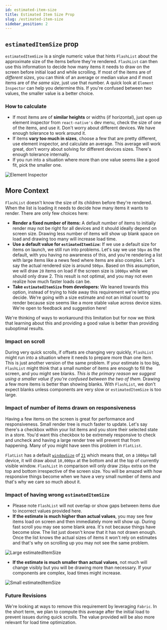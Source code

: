 ```yaml
---
id: estimated-item-size
title: Estimated Item Size Prop
slug: /estimated-item-size
sidebar_position: 2
---
```


## `estimatedItemSize` prop

`estimatedItemSize` is a single numeric value that hints `FlashList` about the approximate size of the items before they're rendered. `FlashList` can then use this information to decide how many items it needs to draw on the screen before initial load and while scrolling. If most of the items are of _different sizes_, you can think of an average or median value and if most items are of _the same size_, just use that number. A quick look at `Element Inspector` can help you determine this. If you're confused between two values, the smaller value is a better choice.

### How to calculate

- If most items are of **similar heights** or widths (if horizontal), just open up element inspector from `react-native's` dev menu, check the size of one of the items, and use it. Don't worry about different devices. We have enough tolerance to work around it.
- If items **vary too much in sizes**, choose a few that are pretty different, use element inspector, and calculate an average. This average will work great, don't worry about solving for different devices sizes. There's enough tolerance internally.
- If you run into a situation where more than one value seems like a good fit, pick the smaller one.

![Element Inspector](https://user-images.githubusercontent.com/7811728/159806998-ce6b0c27-576c-4fe1-8170-cfa23788cfae.png)

## More Context

`FlashList` doesn't know the size of its children before they're rendered. When the list is loading it needs to decide how many items it wants to render. There are only few choices here:

- **Render a fixed number of items:** A default number of items to initially render may not be right for all devices and it should ideally depend on screen size. Drawing less number of items will show up blank space on load and drawing too many will increase load time.
- **Use a default value for `estimatedItemSize`:** If we use a default size for items on launch, we still run into problems. Let's say we use `50px` as the default, with you having no awareness of this, and you're rendering a list with large items like a news feed where items are also complex. Let's say the actual rendered size is around `500px`. Based on this assumption, we will draw `20` items on load if the screen size is `1000px` while we should only draw 2. This result is not optimal, and you may not even realize how much faster loads can be.
- **Take `estimatedItemSize` from developers:** We leaned towards this option, instead of trying to hide away this requirement we're letting you decide. We're going with a size estimate and not an initial count to render because size seems like a more stable value across device sizes. We're open to feedback and suggestion here!

We're thinking of ways to workaround this limitation but for now we think that learning about this and providing a good value is better than providing suboptimal results.

### Impact on scroll

During very quick scrolls, if offsets are changing very quickly, `FlashList` might run into a situation where it needs to prepare more than one item. This is just another version of the same problem. If your estimate is too big, `FlashList` might think that a small number of items are enough to fill the screen, and you might see blanks. _This is the primary reason we suggest using a smaller value if you're confused between the two of them._ Drawing a few more items is better than showing blanks. With `FlashList`, we don't expect blanks unless components are very slow or `estimatedItemSize` is too large.

### Impact of number of items drawn on responsiveness

Having a few items on the screen is great for performance and responsiveness. Small render tree is much faster to update. Let's say there's a checkbox within your list items and you store their selected state in a store. You'd want this checkbox to be extremely responsive to check and uncheck and having a large render tree will prevent that from happening. Many of you might have seen this problem in `FlatList`.

`FlatList` has a default [`windowSize`](https://reactnative.dev/docs/optimizing-flatlist-configuration#windowsize) of [`21`](https://reactnative.dev/docs/optimizing-flatlist-configuration#windowsize) which means that, on a `1000px` tall device, it will draw about `10,000px` at the bottom and at the top of currently visible window. `FlashList` in comparison will only draw `250px` extra on the top and bottom irrespective of the screen size. You will be amazed with how responsive things become when we have a very small number of items and that's why we care so much about it.

### Impact of having wrong `estimatedItemSize`

- Please note `FlashList` will not overlap or show gaps between items due to incorrect values provided here.
- **If the estimate is much higher than actual values**, you may see few items load on screen and then immediately more will show up. During fast scroll you may see some blank area. It's not because things have become slow. The list just doesn't know that it has not drawn enough. Once the list knows the actual sizes of items it won't rely on estimates and that's why on scrolling up you may not see the same problem.

![Large estimatedItemSize](https://user-images.githubusercontent.com/7811728/159801541-5540820d-4d90-491d-9645-dd43b684c437.png)

- **If the estimate is much smaller than actual values**, not much will change visibly but you will be drawing more than necessary. If your components are complex, load times might increase.

![Small estimatedItemSize](https://user-images.githubusercontent.com/7811728/159801594-51a26edc-8f5b-4fb5-a268-c138b525bd3c.png)

### Future Revisions

We're looking at ways to remove this requirement by leveraging `Fabric`. In the short term, we plan to compute this average after the initial load to prevent issues during quick scrolls. The value provided will be also more relevant for load time optimization.
